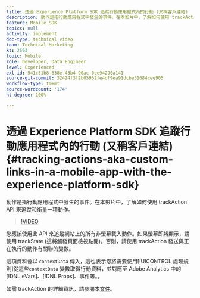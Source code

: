 ```yaml
---
title: 透過 Experience Platform SDK 追蹤行動應用程式內的行動 (又稱客戶連結)
description: 動作是指行動應用程式中發生的事件。在本影片中，了解如何使用 trackAction API 來追蹤和衡量一項動作。
feature: Mobile SDK
topics: null
activity: implement
doc-type: technical video
team: Technical Marketing
kt: 2563
topic: Mobile
role: Developer, Data Engineer
level: Experienced
exl-id: 541c51b8-638e-43b4-90ac-0ce94290a141
source-git-commit: 32424f3f2b05952fe4df9ea91dcbe51684cee905
workflow-type: tm+mt
source-wordcount: '174'
ht-degree: 100%

---
```


# 透過 Experience Platform SDK 追蹤行動應用程式內的行動 (又稱客戶連結) {#tracking-actions-aka-custom-links-in-a-mobile-app-with-the-experience-platform-sdk}

動作是指行動應用程式中發生的事件。在本影片中，了解如何使用 trackAction API 來追蹤和衡量一項動作。

>[!VIDEO](https://video.tv.adobe.com/v/26268/?quality=12)

您應該使用此 API 來追蹤網站上的所有非螢幕載入動作。如果螢幕即將顯示，請使用 trackState (這將觸發頁面檢視點閱)。否則，請使用 trackAction 發送與正在執行的動作有關聯的變數。

這項資料會以 `contextData` 傳入，這也表示您將需要使用[!UICONTROL 處理規則]從這些`contextData` 變數取得行動資料，並對應至 Adobe Analytics 中的 [!DNL eVars]、[!DNL Props]、事件等。。

如需 trackAction 的詳細資訊，請參閱本[文件](https://aep-sdks.gitbook.io/docs/using-mobile-extensions/mobile-core/configuration-reference/mobile-core-api-reference)。
